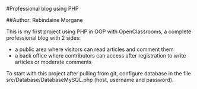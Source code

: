 #Professional blog using PHP

##Author:  Rebindaine Morgane

This is my first project using PHP in OOP with OpenClassrooms, a complete professional blog with 2 sides: 
*  a public area where visitors can read articles and comment them
*  a back office where contributors can access after registration to write articles or moderate comments

To start with this project after pulling from git, configure database in the file src/Database/DatabaseMySQL.php
(host, username and password).